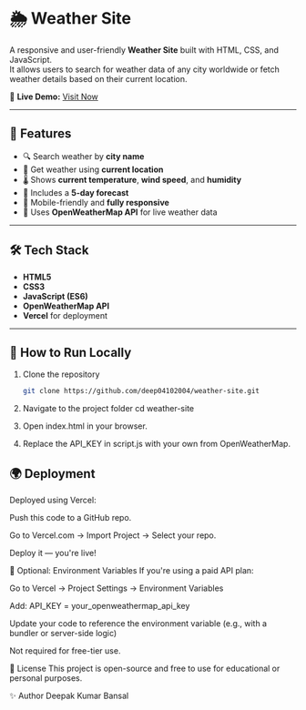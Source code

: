 # 🌦️ Weather Site

A responsive and user-friendly **Weather Site** built with HTML, CSS, and JavaScript.  
It allows users to search for weather data of any city worldwide or fetch weather details based on their current location.

🔗 **Live Demo:** [Visit Now](https://weather-site-deepak-kumar-bansals-projects-45758f35.vercel.app/)  


---

## 🚀 Features

- 🔍 Search weather by **city name**
- 📍 Get weather using **current location**
- 🌡️ Shows **current temperature**, **wind speed**, and **humidity**
- 📅 Includes a **5-day forecast**
- 📱 Mobile-friendly and **fully responsive**
- 🔄 Uses **OpenWeatherMap API** for live weather data

---

## 🛠️ Tech Stack

- **HTML5**
- **CSS3**
- **JavaScript (ES6)**
- **OpenWeatherMap API**
- **Vercel** for deployment

---
## 🔧 How to Run Locally

1. Clone the repository  
   ```bash
   git clone https://github.com/deep04102004/weather-site.git
2. Navigate to the project folder
      cd weather-site

3. Open index.html in your browser.

4. Replace the API_KEY in script.js with your own from OpenWeatherMap.

## 🌍 Deployment
Deployed using Vercel:

Push this code to a GitHub repo.

Go to Vercel.com → Import Project → Select your repo.

Deploy it — you're live!

📁 Optional: Environment Variables
If you're using a paid API plan:

Go to Vercel → Project Settings → Environment Variables

Add:
API_KEY = your_openweathermap_api_key

Update your code to reference the environment variable (e.g., with a bundler or server-side logic)

Not required for free-tier use.

📜 License
This project is open-source and free to use for educational or personal purposes.

✨ Author
Deepak Kumar Bansal
